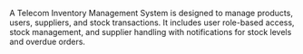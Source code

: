 A Telecom Inventory Management System is designed to manage products, users, suppliers, and stock transactions. It includes user role-based access, stock management, and supplier handling with notifications for stock levels and overdue orders. 
